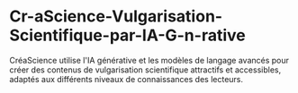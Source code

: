 # Cr-aScience-Vulgarisation-Scientifique-par-IA-G-n-rative
CréaScience utilise l'IA générative et les modèles de langage avancés pour créer des contenus de vulgarisation scientifique attractifs et accessibles, adaptés aux différents niveaux de connaissances des lecteurs.
